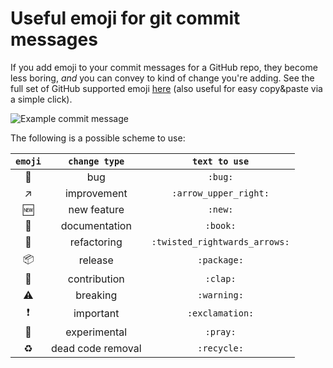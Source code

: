 # Useful emoji for git commit messages

If you add emoji to your commit messages for a GitHub repo,
they become less boring, *and* you can convey to kind of change you're adding.
See the full set of GitHub supported emoji [here](http://www.emoji-cheat-sheet.com/)
(also useful for easy copy&paste via a simple click).

![Example commit message](http://i.imgur.com/6Y8E3Ag.png)

The following is a possible scheme to use:

| `emoji` | `change type` | `text to use` |
|:---:|:---:|:---:|
| :bug: | bug | `:bug:` |
| :arrow_upper_right: | improvement | `:arrow_upper_right:` |
| :new: | new feature | `:new:` |
| :book: | documentation | `:book:` |
| :twisted_rightwards_arrows: | refactoring | `:twisted_rightwards_arrows:` |
| :package: | release | `:package:` |
| :clap: | contribution | `:clap:` |
| :warning: | breaking | `:warning:` |
| :exclamation: | important | `:exclamation:` |
| :pray: | experimental | `:pray:` |
| :recycle: | dead code removal | `:recycle:` |

